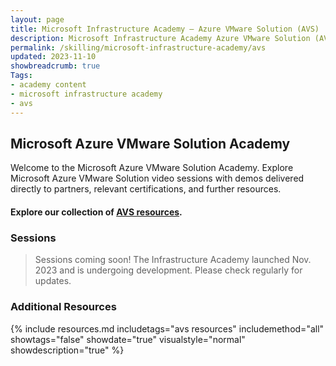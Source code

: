 ```yaml
---
layout: page
title: Microsoft Infrastructure Academy — Azure VMware Solution (AVS)
description: Microsoft Infrastructure Academy Azure VMware Solution (AVS).
permalink: /skilling/microsoft-infrastructure-academy/avs
updated: 2023-11-10
showbreadcrumb: true
Tags:
- academy content
- microsoft infrastructure academy
- avs
---
```


## Microsoft Azure VMware Solution Academy
Welcome to the Microsoft Azure VMware Solution Academy. Explore Microsoft Azure VMware Solution video sessions with demos delivered directly to partners, relevant certifications, and further resources.

#### Explore our collection of [AVS resources](/PartnerResources/skilling/microsoft-infrastructure-academy/resources/avs-resources).

### Sessions
> Sessions coming soon! The Infrastructure Academy launched Nov. 2023 and is undergoing development. Please check regularly for updates.

### Additional Resources

{% include resources.md 
    includetags="avs resources"
    includemethod="all" 
    showtags="false" 
    showdate="true" 
    visualstyle="normal" 
    showdescription="true"
%}